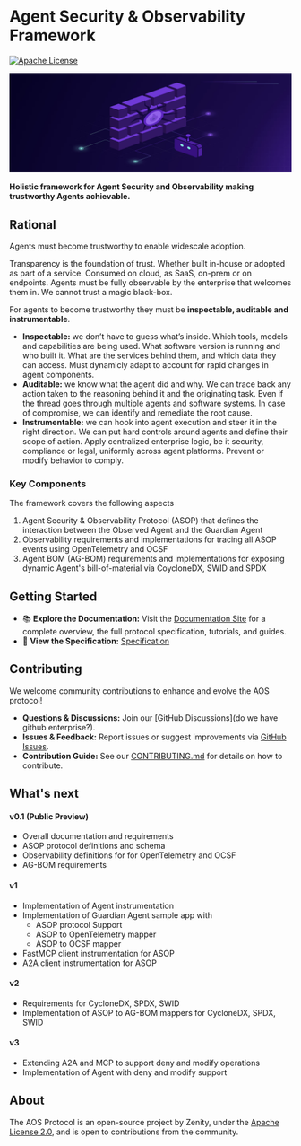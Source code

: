 # Agent Security & Observability Framework

[![Apache License](https://img.shields.io/badge/License-Apache_2.0-blue.svg)](LICENSE)

![AOS Banner](docs/assets/banner.png)

**Holistic framework for Agent Security and Observability making trustworthy Agents achievable.**

## Rational
Agents must become trustworthy to enable widescale adoption.

Transparency is the foundation of trust. Whether built in-house or adopted as part of a service. Consumed on cloud, as SaaS, on-prem or on endpoints. Agents must be fully observable by the enterprise that welcomes them in. We cannot trust a magic black-box.

For agents to become trustworthy they must be **inspectable, auditable and instrumentable**.

- **Inspectable:** we don’t have to guess what’s inside. Which tools, models and capabilities are being used. What software version is running and who built it. What are the services behind them, and which data they can access. Must dynamicly adapt to account for rapid changes in agent components.
- **Auditable:** we know what the agent did and why. We can trace back any action taken to the reasoning behind it and the originating task. Even if the thread goes through multiple agents and software systems. In case of compromise, we can identify and remediate the root cause.
- **Instrumentable:** we can hook into agent execution and steer it in the right direction. We can put hard controls around agents and define their scope of action. Apply centralized enterprise logic, be it security, compliance or legal, uniformly across agent platforms. Prevent or modify behavior to comply.

### Key Components

The framework covers the following aspects
1. Agent Security & Observability Protocol (ASOP) that defines the interaction between the Observed Agent and the Guardian Agent
2. Observability requirements and implementations for tracing all ASOP events using OpenTelemetry and OCSF
3. Agent BOM (AG-BOM) requirements and implementations for exposing dynamic Agent's bill-of-material via CoycloneDX, SWID and SPDX

## Getting Started

- 📚 **Explore the Documentation:** Visit the [Documentation Site](https://improved-adventure-3jj129k.pages.github.io/) for a complete overview, the full protocol specification, tutorials, and guides.
- 📝 **View the Specification:** [Specification](https://github.com/zenitysec/AOS/tree/main/specification)

## Contributing

We welcome community contributions to enhance and evolve the AOS protocol!

- **Questions & Discussions:** Join our [GitHub Discussions](do we have github enterprise?).
- **Issues & Feedback:** Report issues or suggest improvements via [GitHub Issues](https://github.com/zenitysec/AOS/issues).
- **Contribution Guide:** See our [CONTRIBUTING.md](CONTRIBUTING.md) for details on how to contribute.

## What's next

#### v0.1 (Public Preview)
- Overall documentation and requirements
- ASOP protocol definitions and schema
- Observability definitions for for OpenTelemetry and OCSF
- AG-BOM requirements

#### v1
- Implementation of Agent instrumentation
- Implementation of Guardian Agent sample app with
  - ASOP protocol Support
  - ASOP to OpenTelemetry mapper
  - ASOP to OCSF mapper
- FastMCP client instrumentation for ASOP
- A2A client instrumentation for ASOP

#### v2
- Requirements for CycloneDX, SPDX, SWID
- Implementation of ASOP to AG-BOM mappers for CycloneDX, SPDX, SWID

#### v3
- Extending A2A and MCP to support deny and modify operations
- Implementation of Agent with deny and modify support

## About

The AOS Protocol is an open-source project by Zenity, under the [Apache License 2.0](LICENSE), and is open to contributions from the community.
